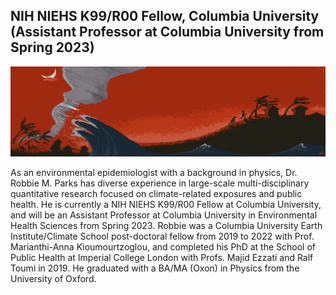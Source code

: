 ## NIH NIEHS K99/R00 Fellow, Columbia University (Assistant Professor at Columbia University from Spring 2023)

![](banner/banner.jpg)

As an environmental epidemiologist with a background in physics, Dr. Robbie M. Parks has diverse experience in large-scale multi-disciplinary quantitative research focused on climate-related exposures and public health. He is currently a NIH NIEHS K99/R00 Fellow at Columbia University, and will be an Assistant Professor at Columbia University in Environmental Health Sciences from Spring 2023. Robbie was a Columbia University Earth Institute/Climate School post-doctoral fellow from 2019 to 2022 with Prof. Marianthi-Anna Kioumourtzoglou, and completed his PhD at the School of Public Health at Imperial College London with Profs. Majid Ezzati and Ralf Toumi in 2019. He graduated with a BA/MA (Oxon) in Physics from the University of Oxford.
